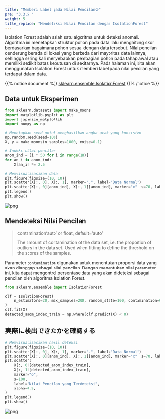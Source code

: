 ```yaml
---
title: "Memberi Label pada Nilai Pencilan②"
pre: "3.3.5 "
weight: 5
title_replace: "Mendeteksi Nilai Pencilan dengan IsolationForest"
---
```


<div class="pagetop-box">
    <p>Isolation Forest adalah salah satu algoritma untuk deteksi anomali. Algoritma ini menetapkan struktur pohon pada data, lalu menghitung skor berdasarkan bagaimana pohon sesuai dengan data tersebut. Nilai pencilan cenderung berada di lokasi yang berbeda dari mayoritas data lainnya, sehingga sering kali menyebabkan pembagian pohon pada tahap awal atau memiliki sedikit batas keputusan di sekitarnya. Pada halaman ini, kita akan menggunakan Isolation Forest untuk memberi label pada nilai pencilan yang terdapat dalam data.</p>
</div>


{{% notice document %}}
[sklearn.ensemble.IsolationForest](https://scikit-learn.org/stable/modules/generated/sklearn.ensemble.IsolationForest.html)
{{% /notice %}}

## Data untuk Eksperimen


```python
from sklearn.datasets import make_moons
import matplotlib.pyplot as plt
import japanize_matplotlib
import numpy as np

# Menetapkan seed untuk menghasilkan angka acak yang konsisten
np.random.seed(seed=100)
X, y = make_moons(n_samples=1000, noise=0.1)

# Indeks nilai pencilan
anom_ind = [i * 50 for i in range(18)]
for an_i in anom_ind:
    X[an_i] *= 2.5

# Memvisualisasikan data
plt.figure(figsize=(10, 10))
plt.scatter(X[:, 0], X[:, 1], marker=".", label="Data Normal")
plt.scatter(X[:, 0][anom_ind], X[:, 1][anom_ind], marker="x", s=70, label="Nilai Pencilan")
plt.legend()
plt.show()

```


    
![png](/images/prep/numerical/Add_label_to_anomaly2_files/Add_label_to_anomaly2_1_0.png)
    


## Mendeteksi Nilai Pencilan

> contamination‘auto’ or float, default=’auto’
> 
> The amount of contamination of the data set, i.e. the proportion of outliers in the data set. Used when fitting to define the threshold on the scores of the samples. 

Parameter `contamination` digunakan untuk menentukan proporsi data yang akan dianggap sebagai nilai pencilan. Dengan menentukan nilai parameter ini, kita dapat mengontrol persentase data yang akan dideteksi sebagai pencilan oleh algoritma Isolation Forest.


```python
from sklearn.ensemble import IsolationForest

clf = IsolationForest(
    n_estimators=20, max_samples=200, random_state=100, contamination=0.015
)
clf.fit(X)
detected_anom_index_train = np.where(clf.predict(X) < 0)
```

## 実際に検出できたかを確認する


```python
# Memvisualisasikan hasil deteksi
plt.figure(figsize=(10, 10))
plt.scatter(X[:, 0], X[:, 1], marker=".", label="Data Normal")
plt.scatter(X[:, 0][anom_ind], X[:, 1][anom_ind], marker="x", s=70, label="Nilai Pencilan")
plt.scatter(
    X[:, 0][detected_anom_index_train],
    X[:, 1][detected_anom_index_train],
    marker="o",
    s=100,
    label="Nilai Pencilan yang Terdeteksi",
    alpha=0.5,
)
plt.legend()
plt.show()
```

    
![png](/images/prep/numerical/Add_label_to_anomaly2_files/Add_label_to_anomaly2_5_0.png)
    
